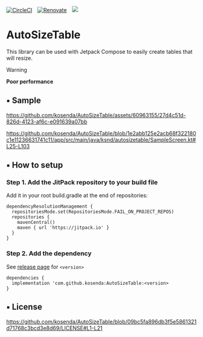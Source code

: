 [![CircleCI](https://circleci.com/gh/circleci/circleci-docs.svg?style=svg)](https://github.com/kosenda/AutoSizeTable)　[![Renovate](https://img.shields.io/badge/renovate-enabled-brightgreen.svg?style=flat)](https://renovatebot.com)　[![](https://jitpack.io/v/kosenda/AutoSizeTable.svg)](https://jitpack.io/#kosenda/AutoSizeTable)

# AutoSizeTable
This library can be used with Jetpack Compose to easily create tables that will resize.

> [!WARNING]
> **Poor performance**

## ▪ Sample
https://github.com/kosenda/AutoSizeTable/assets/60963155/27d4c51d-826d-4123-af6c-e091639a07bb

https://github.com/kosenda/AutoSizeTable/blob/1e2abb125e2acb68f322180c1e11236631741c11/app/src/main/java/ksnd/autosizetable/SampleScreen.kt#L25-L103


## ▪ How to setup

### Step 1. Add the JitPack repository to your build file
Add it in your root build.gradle at the end of repositories:
```
dependencyResolutionManagement {
  repositoriesMode.set(RepositoriesMode.FAIL_ON_PROJECT_REPOS)
  repositories {
    mavenCentral()
    maven { url 'https://jitpack.io' }
  }
}
```

### Step 2. Add the dependency 
See [release page](https://github.com/kosenda/AutoSizeTable/releases) for `<version>`
```
dependencies {
  implementation 'com.github.kosenda:AutoSizeTable:<version>
}
```

## ▪ License
https://github.com/kosenda/AutoSizeTable/blob/09bc5fa896db3f5e5861321d71768c3bcd3e8d69/LICENSE#L1-L21
